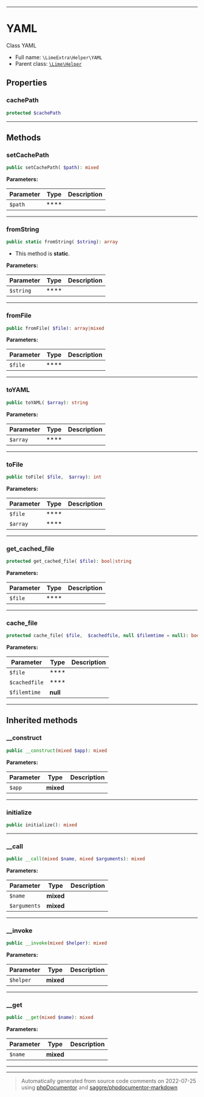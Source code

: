 ***

# YAML

Class YAML



* Full name: `\LimeExtra\Helper\YAML`
* Parent class: [`\Lime\Helper`](../../Lime/Helper.md)



## Properties


### cachePath



```php
protected $cachePath
```






***

## Methods


### setCachePath



```php
public setCachePath( $path): mixed
```








**Parameters:**

| Parameter | Type | Description |
|-----------|------|-------------|
| `$path` | **** |  |




***

### fromString



```php
public static fromString( $string): array
```



* This method is **static**.




**Parameters:**

| Parameter | Type | Description |
|-----------|------|-------------|
| `$string` | **** |  |




***

### fromFile



```php
public fromFile( $file): array|mixed
```








**Parameters:**

| Parameter | Type | Description |
|-----------|------|-------------|
| `$file` | **** |  |




***

### toYAML



```php
public toYAML( $array): string
```








**Parameters:**

| Parameter | Type | Description |
|-----------|------|-------------|
| `$array` | **** |  |




***

### toFile



```php
public toFile( $file,  $array): int
```








**Parameters:**

| Parameter | Type | Description |
|-----------|------|-------------|
| `$file` | **** |  |
| `$array` | **** |  |




***

### get_cached_file



```php
protected get_cached_file( $file): bool|string
```








**Parameters:**

| Parameter | Type | Description |
|-----------|------|-------------|
| `$file` | **** |  |




***

### cache_file



```php
protected cache_file( $file,  $cachedfile, null $filemtime = null): bool
```








**Parameters:**

| Parameter | Type | Description |
|-----------|------|-------------|
| `$file` | **** |  |
| `$cachedfile` | **** |  |
| `$filemtime` | **null** |  |




***


## Inherited methods


### __construct



```php
public __construct(mixed $app): mixed
```








**Parameters:**

| Parameter | Type | Description |
|-----------|------|-------------|
| `$app` | **mixed** |  |




***

### initialize



```php
public initialize(): mixed
```











***

### __call



```php
public __call(mixed $name, mixed $arguments): mixed
```








**Parameters:**

| Parameter | Type | Description |
|-----------|------|-------------|
| `$name` | **mixed** |  |
| `$arguments` | **mixed** |  |




***

### __invoke



```php
public __invoke(mixed $helper): mixed
```








**Parameters:**

| Parameter | Type | Description |
|-----------|------|-------------|
| `$helper` | **mixed** |  |




***

### __get



```php
public __get(mixed $name): mixed
```








**Parameters:**

| Parameter | Type | Description |
|-----------|------|-------------|
| `$name` | **mixed** |  |




***


***
> Automatically generated from source code comments on 2022-07-25 using [phpDocumentor](http://www.phpdoc.org/) and [saggre/phpdocumentor-markdown](https://github.com/Saggre/phpDocumentor-markdown)
